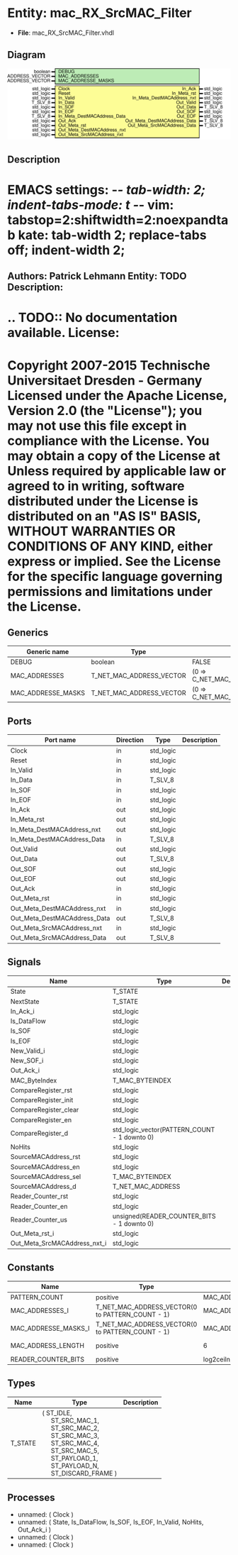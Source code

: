 # Entity: mac_RX_SrcMAC_Filter

- **File**: mac_RX_SrcMAC_Filter.vhdl
## Diagram

![Diagram](mac_RX_SrcMAC_Filter.svg "Diagram")
## Description

EMACS settings: -*-  tab-width: 2; indent-tabs-mode: t -*-
vim: tabstop=2:shiftwidth=2:noexpandtab
kate: tab-width 2; replace-tabs off; indent-width 2;
=============================================================================
Authors:				 	Patrick Lehmann
Entity:				 	TODO
Description:
-------------------------------------
.. TODO:: No documentation available.
License:
=============================================================================
Copyright 2007-2015 Technische Universitaet Dresden - Germany
Licensed under the Apache License, Version 2.0 (the "License");
you may not use this file except in compliance with the License.
You may obtain a copy of the License at
Unless required by applicable law or agreed to in writing, software
distributed under the License is distributed on an "AS IS" BASIS,
WITHOUT WARRANTIES OR CONDITIONS OF ANY KIND, either express or implied.
See the License for the specific language governing permissions and
limitations under the License.
=============================================================================
## Generics

| Generic name       | Type                     | Value                          | Description |
| ------------------ | ------------------------ | ------------------------------ | ----------- |
| DEBUG              | boolean                  | FALSE                          |             |
| MAC_ADDRESSES      | T_NET_MAC_ADDRESS_VECTOR | (0 => C_NET_MAC_ADDRESS_EMPTY) |             |
| MAC_ADDRESSE_MASKS | T_NET_MAC_ADDRESS_VECTOR | (0 => C_NET_MAC_MASK_DEFAULT)  |             |
## Ports

| Port name                    | Direction | Type      | Description |
| ---------------------------- | --------- | --------- | ----------- |
| Clock                        | in        | std_logic |             |
| Reset                        | in        | std_logic |             |
| In_Valid                     | in        | std_logic |             |
| In_Data                      | in        | T_SLV_8   |             |
| In_SOF                       | in        | std_logic |             |
| In_EOF                       | in        | std_logic |             |
| In_Ack                       | out       | std_logic |             |
| In_Meta_rst                  | out       | std_logic |             |
| In_Meta_DestMACAddress_nxt   | out       | std_logic |             |
| In_Meta_DestMACAddress_Data  | in        | T_SLV_8   |             |
| Out_Valid                    | out       | std_logic |             |
| Out_Data                     | out       | T_SLV_8   |             |
| Out_SOF                      | out       | std_logic |             |
| Out_EOF                      | out       | std_logic |             |
| Out_Ack                      | in        | std_logic |             |
| Out_Meta_rst                 | in        | std_logic |             |
| Out_Meta_DestMACAddress_nxt  | in        | std_logic |             |
| Out_Meta_DestMACAddress_Data | out       | T_SLV_8   |             |
| Out_Meta_SrcMACAddress_nxt   | in        | std_logic |             |
| Out_Meta_SrcMACAddress_Data  | out       | T_SLV_8   |             |
## Signals

| Name                         | Type                                         | Description |
| ---------------------------- | -------------------------------------------- | ----------- |
| State                        | T_STATE                                      |             |
| NextState                    | T_STATE                                      |             |
| In_Ack_i                     | std_logic                                    |             |
| Is_DataFlow                  | std_logic                                    |             |
| Is_SOF                       | std_logic                                    |             |
| Is_EOF                       | std_logic                                    |             |
| New_Valid_i                  | std_logic                                    |             |
| New_SOF_i                    | std_logic                                    |             |
| Out_Ack_i                    | std_logic                                    |             |
| MAC_ByteIndex                | T_MAC_BYTEINDEX                              |             |
| CompareRegister_rst          | std_logic                                    |             |
| CompareRegister_init         | std_logic                                    |             |
| CompareRegister_clear        | std_logic                                    |             |
| CompareRegister_en           | std_logic                                    |             |
| CompareRegister_d            | std_logic_vector(PATTERN_COUNT - 1 downto 0) |             |
| NoHits                       | std_logic                                    |             |
| SourceMACAddress_rst         | std_logic                                    |             |
| SourceMACAddress_en          | std_logic                                    |             |
| SourceMACAddress_sel         | T_MAC_BYTEINDEX                              |             |
| SourceMACAddress_d           | T_NET_MAC_ADDRESS                            |             |
| Reader_Counter_rst           | std_logic                                    |             |
| Reader_Counter_en            | std_logic                                    |             |
| Reader_Counter_us            | unsigned(READER_COUNTER_BITS - 1 downto 0)   |             |
| Out_Meta_rst_i               | std_logic                                    |             |
| Out_Meta_SrcMACAddress_nxt_i | std_logic                                    |             |
## Constants

| Name                 | Type                                             | Value                           | Description    |
| -------------------- | ------------------------------------------------ | ------------------------------- | -------------- |
| PATTERN_COUNT        | positive                                         |  MAC_ADDRESSES'length           |                |
| MAC_ADDRESSES_I      | T_NET_MAC_ADDRESS_VECTOR(0 to PATTERN_COUNT - 1) |  MAC_ADDRESSES                  |                |
| MAC_ADDRESSE_MASKS_I | T_NET_MAC_ADDRESS_VECTOR(0 to PATTERN_COUNT - 1) |  MAC_ADDRESSE_MASKS             |                |
| MAC_ADDRESS_LENGTH   | positive                                         |  6                              | MAC -> 6 bytes |
| READER_COUNTER_BITS  | positive                                         |  log2ceilnz(MAC_ADDRESS_LENGTH) |                |
## Types

| Name    | Type                                                                                                                                                                                                                                                                                                                                                                                                                             | Description |
| ------- | -------------------------------------------------------------------------------------------------------------------------------------------------------------------------------------------------------------------------------------------------------------------------------------------------------------------------------------------------------------------------------------------------------------------------------- | ----------- |
| T_STATE | ( ST_IDLE,<br><span style="padding-left:20px"> ST_SRC_MAC_1,<br><span style="padding-left:20px"> ST_SRC_MAC_2,<br><span style="padding-left:20px"> ST_SRC_MAC_3,<br><span style="padding-left:20px"> ST_SRC_MAC_4,<br><span style="padding-left:20px"> ST_SRC_MAC_5,<br><span style="padding-left:20px"> ST_PAYLOAD_1,<br><span style="padding-left:20px"> ST_PAYLOAD_N,<br><span style="padding-left:20px"> ST_DISCARD_FRAME )  |             |
## Processes
- unnamed: ( Clock )
- unnamed: ( State, Is_DataFlow, Is_SOF, Is_EOF, In_Valid, NoHits, Out_Ack_i )
- unnamed: ( Clock )
- unnamed: ( Clock )
